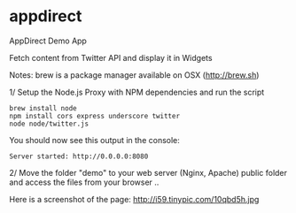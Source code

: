# appdirect
AppDirect Demo App

Fetch content from Twitter API and display it in Widgets

Notes:
brew is a package manager available on OSX (http://brew.sh)

1/ Setup the Node.js Proxy with NPM dependencies and run the script

```
brew install node
npm install cors express underscore twitter
node node/twitter.js
```

You should now see this output in the console:
```
Server started: http://0.0.0.0:8080
```

2/ Move the folder "demo" to your web server (Nginx, Apache) public folder and access the files from your browser ..

Here is a screenshot of the page: http://i59.tinypic.com/10qbd5h.jpg
